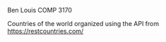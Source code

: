 Ben Louis 
COMP 3170

Countries of the world organized using the API from https://restcountries.com/